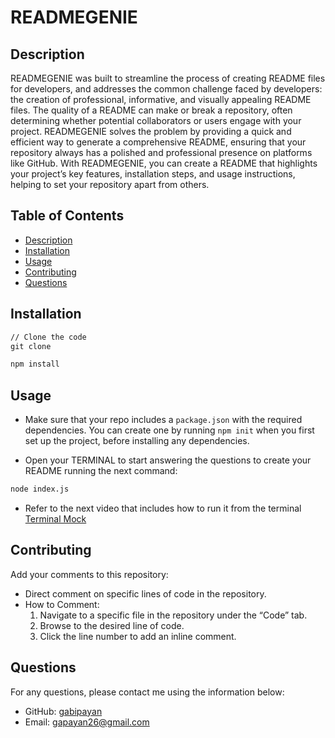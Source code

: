 # READMEGENIE

## Description

READMEGENIE was built to streamline the process of creating README files for developers, and addresses the common challenge faced by developers: the creation of professional, informative, and visually appealing README files. The quality of a README can make or break a repository, often determining whether potential collaborators or users engage with your project. READMEGENIE solves the problem by providing a quick and efficient way to generate a comprehensive README, ensuring that your repository always has a polished and professional presence on platforms like GitHub. With READMEGENIE, you can create a README that highlights your project’s key features, installation steps, and usage instructions, helping to set your repository apart from others.

## Table of Contents
- [Description](#description)
- [Installation](#installation)
- [Usage](#usage)
- [Contributing](#contributing)
- [Questions](#questions)


##  Installation 

```md
// Clone the code
git clone 
```
```bash
npm install
```

## Usage
* Make sure that your repo includes a `package.json` with the required dependencies. You can create one by running `npm init` when you first set up the project, before installing any dependencies.

* Open your TERMINAL to start answering the questions to create your README running the next command:

```bash
node index.js
```

* Refer to the next video that includes how to run it from the terminal [Terminal Mock](https://www.loom.com/share/9cd67a230d3241dcbcddf00126d08fb0?sid=e5766613-91ea-4dac-b23c-8ff0ff60a17b)


## Contributing
Add your comments to this repository:
* Direct comment on specific lines of code in the repository.
* How to Comment:
	1.	Navigate to a specific file in the repository under the “Code” tab.
	2.	Browse to the desired line of code.
	3.	Click the line number to add an inline comment.
  
## Questions
For any questions, please contact me using the information below:
- GitHub: [gabipayan](https://github.com/gabipayan)
- Email: [gapayan26@gmail.com](gapayan26@gmail.com)
